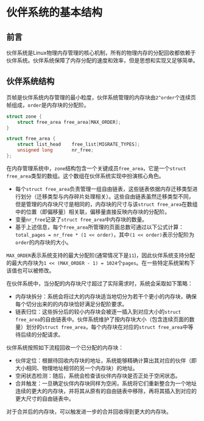 # 伙伴系统的基本结构

## 前言

伙伴系统是Linux物理内存管理的核心机制，所有的物理内存的分配回收都依赖于伙伴系统。伙伴系统保障了内存分配的速度和效率，但是思想和实现又足够简单。

## 伙伴系统结构

页帧是伙伴系统内存管理的最小粒度，伙伴系统管理的内存块由`2^order`个连续页帧组成，`order`是内存块的分配阶。

```c
struct zone {
    struct free_area free_area[MAX_ORDER];
}

struct free_area {
    struct list_head	free_list[MIGRATE_TYPES];
    unsigned long		nr_free;
};
```

在内存管理系统中，`zone`结构包含一个关键成员`free_area`，它是一个`struct free_area`类型的数组。这个数组在伙伴系统实现中扮演核心角色。

* 每个`struct free_area`负责管理一组自由链表，这些链表依据内存迁移类型进行划分（迁移类型与内存碎片处理相关）。这些自由链表虽然迁移类型不同，但是管理的内存块尺寸是相同的，内存块的尺寸与该`struct free_area`在数组中的位置（即偏移量）相关联，偏移量直接反映内存块的分配阶。
* 变量`nr_free`记录了`struct free_area`中内存块的数量。
* 基于上述信息，每个`free_area`所管理的页面总数可通过以下公式计算：`total_pages = nr_free * (1 << order)`，其中`(1 << order)`表示分配阶为`order`的内存块的大小。

`MAX_ORDER`表示系统支持的最大分配阶(通常情况下是`11`)，因此伙伴系统支持分配的最大内存块为`1 << (MAX_ORDER - 1) = 1024`个`pages`。在一些特定系统架构下该值也可以被修改。

在伙伴系统中，当分配的内存块尺寸超过了实际需求时，系统会采取如下策略：

* 内存块拆分：系统会将过大的内存块适当地切分为若干个更小的内存块，确保每个切分出来的的内存块恰好满足分配阶要求。
* 链表归位：这些拆分后的较小内存块会被逐一插入到对应大小的`struct free_area`的自由链表中。伙伴系统维护了按内存块大小（包含连续页面的数量）划分的`struct free_area`，每个内存块在对应的`struct free_area`中等待后续的分配请求。

伙伴系统按照如下流程回收一个已分配的内存块：

* 伙伴定位：根据待回收内存块的地址，系统能够精确计算出其对应的伙伴（即大小相同、物理地址相邻的另一个内存块）的地址。
* 空闲状态检测：随后，系统会检查该伙伴内存块是否正处于空闲状态。
* 合并触发：一旦确定伙伴内存块同样为空闲，系统将它们重新整合为一个地址连续的更大的内存块，并将其从原有的自由链表中移除，再将其插入到对应的更大尺寸的自由链表中。

对于合并后的内存块，可以触发进一步的合并回收得到更大的内存块。
